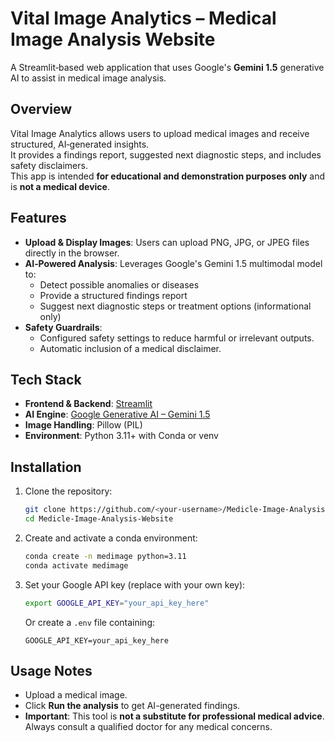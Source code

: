 
# Vital Image Analytics – Medical Image Analysis Website

A Streamlit‑based web application that uses Google's **Gemini 1.5** generative AI to assist in medical image analysis.

## Overview
Vital Image Analytics allows users to upload medical images and receive structured, AI‑generated insights.  
It provides a findings report, suggested next diagnostic steps, and includes safety disclaimers.  
This app is intended **for educational and demonstration purposes only** and is **not a medical device**.

## Features
- **Upload & Display Images**: Users can upload PNG, JPG, or JPEG files directly in the browser.
- **AI‑Powered Analysis**: Leverages Google's Gemini 1.5 multimodal model to:
  - Detect possible anomalies or diseases
  - Provide a structured findings report
  - Suggest next diagnostic steps or treatment options (informational only)
- **Safety Guardrails**:
  - Configured safety settings to reduce harmful or irrelevant outputs.
  - Automatic inclusion of a medical disclaimer.

## Tech Stack
- **Frontend & Backend**: [Streamlit](https://streamlit.io)
- **AI Engine**: [Google Generative AI – Gemini 1.5](https://ai.google.dev/)
- **Image Handling**: Pillow (PIL)
- **Environment**: Python 3.11+ with Conda or venv

## Installation
1. Clone the repository:
   ```bash
   git clone https://github.com/<your-username>/Medicle-Image-Analysis-Website.git
   cd Medicle-Image-Analysis-Website
   ```
2. Create and activate a conda environment:
   ```bash
   conda create -n medimage python=3.11
   conda activate medimage
   ```
3. Set your Google API key (replace with your own key):
   ```bash
   export GOOGLE_API_KEY="your_api_key_here"
   ```
   Or create a `.env` file containing:
   ```
   GOOGLE_API_KEY=your_api_key_here
   ```

## Usage Notes
- Upload a medical image.
- Click **Run the analysis** to get AI-generated findings.
- **Important**: This tool is **not a substitute for professional medical advice**.  
  Always consult a qualified doctor for any medical concerns.

